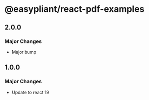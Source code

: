 # @easypliant/react-pdf-examples

## 2.0.0

### Major Changes

- Major bump

## 1.0.0

### Major Changes

- Update to react 19
